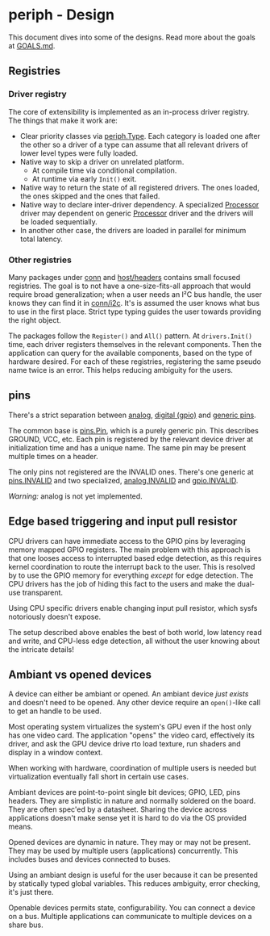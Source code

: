 # periph - Design

This document dives into some of the designs. Read more about the goals at
[GOALS.md](GOALS.md).

## Registries

### Driver registry

The core of extensibility is implemented as an in-process driver registry. The
things that make it work are:

* Clear priority classes via
  [periph.Type](https://godoc.org/periph.io/x/periph#Type).
  Each category is loaded one after the other so a driver of a type can assume
  that all relevant drivers of lower level types were fully loaded.
* Native way to skip a driver on unrelated platform.
  * At compile time via conditional compilation.
  * At runtime via early `Init()` exit.
* Native way to return the state of all registered drivers. The ones loaded, the
  ones skipped and the ones that failed.
* Native way to declare inter-driver dependency. A specialized
  [Processor](https://godoc.org/periph.io/x/periph#Type)
  driver may dependent on generic
  [Processor](https://godoc.org/periph.io/x/periph#Type)
  driver and the drivers will be loaded sequentially.
* In another other case, the drivers are loaded in parallel for minimum total
  latency.


### Other registries

Many packages under
[conn](https://godoc.org/periph.io/x/periph/conn) and
[host/headers](https://godoc.org/periph.io/x/periph/host/headers)
contains small focused registries. The goal is to not have a one-size-fits-all
approach that would require broad generalization; when a user needs an I²C bus
handle, the user knows they can find it in
[conn/i2c](https://godoc.org/periph.io/x/periph/conn/i2c). It's is
assumed the user knows what bus to use in the first place. Strict type typing
guides the user towards providing the right object.

The packages follow the `Register()` and `All()` pattern. At `drivers.Init()`
time, each driver registers themselves in the relevant components. Then the
application can query for the available components, based on the type of
hardware desired. For each of these registries, registering the same pseudo name
twice is an error. This helps reducing ambiguity for the users.


## pins

There's a strict separation between
[analog](https://godoc.org/periph.io/x/periph/experimental/conn/analog#PinIO),
[digital
(gpio)](https://godoc.org/periph.io/x/periph/conn/gpio#PinIO)
and [generic
pins](https://godoc.org/periph.io/x/periph/conn/pins#Pin).

The common base is
[pins.Pin](https://godoc.org/periph.io/x/periph/conn/pins#Pin),
which is a purely generic pin. This describes GROUND,
VCC, etc. Each pin is registered by the relevant device driver at initialization
time and has a unique name. The same pin may be present multiple times on a
header.

The only pins not registered are the INVALID ones. There's one generic
at
[pins.INVALID](https://godoc.org/periph.io/x/periph/conn/pins#INVALID)
and two specialized,
[analog.INVALID](https://godoc.org/periph.io/x/periph/experimental/conn/analog#INVALID)
and
[gpio.INVALID](https://godoc.org/periph.io/x/periph/conn/gpio#INVALID).

*Warning:* analog is not yet implemented.


## Edge based triggering and input pull resistor

CPU drivers can have immediate access to the GPIO pins by leveraging memory
mapped GPIO registers. The main problem with this approach is that one looses
access to interrupted based edge detection, as this requires kernel coordination
to route the interrupt back to the user. This is resolved by to use the GPIO
memory for everything _except_ for edge detection. The CPU drivers has the job
of hiding this fact to the users and make the dual-use transparent.

Using CPU specific drivers enable changing input pull resistor, which sysfs
notoriously doesn't expose.

The setup described above enables the best of both world, low latency read and
write, and CPU-less edge detection, all without the user knowing about the
intricate details!


## Ambiant vs opened devices

A device can either be ambiant or opened. An ambiant device _just exists_ and
doesn't need to be opened. Any other device require an `open()`-like call to get
an handle to be used.

Most operating system virtualizes the system's GPU even if the host only has one
video card. The application "opens" the video card, effectively its driver, and
ask the GPU device drive rto load texture, run shaders and display in a window
context.

When working with hardware, coordination of multiple users is needed but
virtualization eventually fall short in certain use cases.

Ambiant devices are point-to-point single bit devices; GPIO, LED, pins headers.
They are simplistic in nature and normally soldered on the board. They are often
spec'ed by a datasheet. Sharing the device across applications doesn't make
sense yet it is hard to do via the OS provided means.

Opened devices are dynamic in nature. They may or may not be present. They may
be used by multiple users (applications) concurrently. This includes buses and
devices connected to buses.

Using an ambiant design is useful for the user because it can be presented by
statically typed global variables. This reduces ambiguity, error checking, it's
just there.

Openable devices permits state, configurability. You can connect a device on a
bus. Multiple applications can communicate to multiple devices on a share bus.
